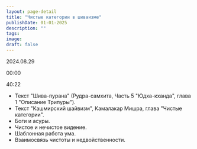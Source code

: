 ```yaml
---
layout: page-detail
title: "Чистые категории в шиваизме"
publishDate: 01-01-2025
description: ""
tags:
image:
draft: false
---
```


2024.08.29

00:00 

40:22 

* Текст "Шива-пурана" (Рудра-самхита, Часть 5 "Юдха-кханда", глава 1 "Описание Трипуры").
* Текст "Кашмирский шайвизм", Камалакар Мишра, глава "Чистые категории".
* Боги и асуры.
* Чистое и нечистое видение.
* Шаблонная работа ума.
* Взаимосвязь чистоты и недвойственности.

  
